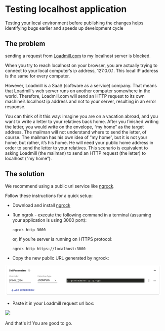 # Testing localhost application

Testing your local environment before publishing the changes helps identifying bugs earlier and speeds up development cycle

## The problem

sending a request from [Loadmill.com](http://loadmill.com/) to my localhost server is blocked.

When you try to reach localhost on your browser,  you are actually trying to connect to your local computer’s ip address, 127.0.0.1. This local IP address is the same for every computer. 

However, Loadmill is a SaaS \(software as a service\) company. That means that Loadmill’s web server runs on another computer somewhere in the world. Therefore, Loadmill.com will send an HTTP request to its own machine’s localhost ip address and not to your server, resulting in an error response. 

You can think of it this way: imagine you are on a vacation abroad, and you want to write a letter to your relatives back home. After you finished writing the letter, you would write on the envelope, “my home” as the target address. The mailman will not understand where to send the letter, of course. The mailman has his own idea of “my home”, but it is not your home, but rather, it’s his home. He will need your public home address in order to send the letter to your relatives. This scenario is equivalent to asking Loadmill \(the mailman\) to send an HTTP request \(the letter\) to localhost \(“my home”\).  


## The solution

We recommend using a public url service like [ngrock](https://ngrok.com/).

 Follow these instructions for a quick setup:

* Download and install [ngrock](https://ngrok.com/download)
* Run ngrok - execute the following command in a terminal \(assuming your application is using 3000 port\): 

  ```text
  ngrok http 3000
  ```

  or, If you’re server is running on HTTPS protocol:

  ```text
  ngrok http https://localhost:3000
  ```

* Copy the new public URL generated by ngrock:

![](../.gitbook/assets/image%20%281%29.png)

* Paste it in your Loadmill request url box:

![](https://lh6.googleusercontent.com/bZUmsu1EkgBNreOXqgz-cqDJMExB8e53IXCSQVB7cqCDgySDQ-clL_2MeDBLtWAVqAVpHwrT-ntrhZ-ntsKAwBWpgr_Wx67ooIPCsGLVrNOaolBa9kR4eQyw2wqmbo4izmoC4o9-)

And that's it! You are good to go.

